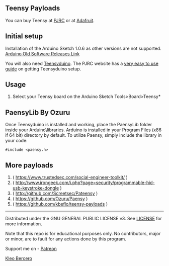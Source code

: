 ## Teensy Payloads

You can buy Teensy at [PJRC](https://pjrc.com) or at [Adafruit](https://www.adafruit.com/).

## Initial setup

Installation of the Arduino Sketch 1.0.6 as other versions are not supported. [Arduino Old Software Releases Link](https://www.arduino.cc/en/main/OldSoftwareReleases)

You will also need [Teensyduino](https://www.pjrc.com/teensy/teensyduino.html). The PJRC website has a [very easy to use guide](https://www.pjrc.com/teensy/first_use.html) on getting Teensyduino setup.

## Usage

1. Select your Teensy board on the Arduino Sketch Tools>Board>Teensy*

## PaensyLib By Ozuru

Once Teensyduino is installed and working, place the PaensyLib folder inside your Arduino\libraries. Arduino is installed in your Program Files (x86 if 64 bit) directory by default. To utilize Paensy, simply include the library in your code:

    #include <paensy.h>

## More payloads

1. ( https://www.trustedsec.com/social-engineer-toolkit/ )
2. ( http://www.irongeek.com/i.php?page=security/programmable-hid-usb-keystroke-dongle )
3. ( http://github.com/Screetsec/Pateensy )
4. ( https://github.com/Ozuru/Paensy )
5. ( https://github.com/kbeflo/teensy-payloads )

---

Distributed under the GNU GENERAL PUBLIC LICENSE v3. See [LICENSE](https://github.com/kbeflo/teensy-payloads/blob/master/LICENSE) for more information.

Note that this repo is for educational purposes only. No contributors, major or minor, are to fault for any actions done by this program.

Support me on - [Patreon](https://www.patreon.com/kbeflo)

[Kleo Bercero](https://kbeflo.github.io/)